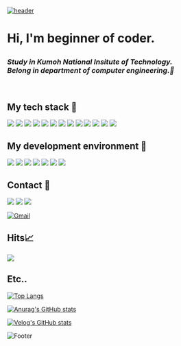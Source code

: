 <a href = "https://www.instagram.com/jaemin0_2/">

![header](https://capsule-render.vercel.app/api?type=waving&color=auto&height=300&section=header&text=@jaemin0_2%20&fontSize=90)

</a>
<h1> Hi, I'm beginner of coder.
<p>
 <em>
  <h3>
  Study in Kumoh National Insitute of Technology.<br>
  Belong in department of computer engineering.🤔
  </h3>
 </em>
</p>

<br/>
<h2> My tech stack 📝 </h2>
<p>
 <img src="https://img.shields.io/badge/HTML5-red?style=flat-square&logo=html5&logoColor=white"/>
 <img src="https://img.shields.io/badge/Kotlin-9cf?style=flat-square&logo=kotlin&logoColor=white"/>
 <img src="https://img.shields.io/badge/C-blue?style=flat-square&logo=c&logoColor=white"/>
 <img src="https://img.shields.io/badge/C++-9cf?style=flat-square&logo=cplusplus&logoColor=white"/>
 <img src="https://img.shields.io/badge/Java-9cf?style=flat-square&logo=java&logoColor=white"/>
 <img src="https://img.shields.io/badge/Python-brightgreen?style=flat-square&logo=python&logoColor=white"/>
 <img src="https://img.shields.io/badge/Typescript-yellow?style=flat-square&logo=typescript&logoColor=white"/> 
 <img src="https://img.shields.io/badge/Javascript-9cf?style=flat-square&logo=javascript&logoColor=white"/>
 <img src="https://img.shields.io/badge/Linux-orange?style=flat-square&logo=linux&logoColor=white"/>
 <img src="https://img.shields.io/badge/CSS3-red?style=flat-square&logo=css3&logoColor=white"/>
 <img src="https://img.shields.io/badge/React-blue?style=flat-square&logo=react&logoColor=white"/>
 <img src="https://img.shields.io/badge/Mysql-red?style=flat-square&logo=mysql&logoColor=white"/>
 <img src="https://img.shields.io/badge/Express-red?style=flat-square&logo=express&logoColor=white"/>
</p>
<h2> My development environment 🔨 </h2>
<p>
 <img src="https://img.shields.io/badge/VisualStudio-blueviolet?style=flat-square&logo=visualstudio&logoColor=white"/>
 <img src="https://img.shields.io/badge/VisualStudioCode-blue?style=flat-square&logo=visualstudiocode&logoColor=white"/>
 <img src="https://img.shields.io/badge/Github-black?style=flat-square&logo=github&logoColor=white"/>
 <img src="https://img.shields.io/badge/AndroidStudio-green?style=flat-square&logo=androidstudio&logoColor=white"/>
 <img src="https://img.shields.io/badge/Eclipse-black?style=flat-square&logo=eclipse&logoColor=white"/>
 <img src="https://img.shields.io/badge/Ubuntu-red?style=flat-square&logo=ubuntu&logoColor=white"/>
 <img src="https://img.shields.io/badge/Goorm-blue?style=flat-square&logo=goorm&logoColor=white"/>
</p>
 <h2> Contact 📱 </h2>
 <p>
  <a href="https://velog.io/@afg9327"><img src="https://img.shields.io/badge/Velog-black?style=flat-square&logo=velog&logoColor=white"/></a>
  <a href="https://www.instagram.com/jaemin0_2/"><img src="https://img.shields.io/badge/Instagram-pink?style=flat-square&logo=instagram&logoColor=white"/></a>
  <a href="https://www.facebook.com/profile.php?id=100011019165519"><img src="https://img.shields.io/badge/Facebook-blue?style=flat-square&logo=facebook&logoColor=white"/></a>
  
  [![Gmail](https://img.shields.io/badge/Gmail-EA4335?style=flat-square&logo=Gmail&logoColor=white)](mailto:afg9327@gmail.com)
 
 </p>
<h2>Hits📈</h2> 
<a href="https://hits.seeyoufarm.com"><img src="https://hits.seeyoufarm.com/api/count/incr/badge.svg?url=https%3A%2F%2Fgithub.com%2Fafg9327&count_bg=%23E27AE5&title_bg=%23555555&icon=github.svg&icon_color=%23E7E7E7&title=github&edge_flat=false"/></a>

<h2>Etc.. </h2>

[![Top Langs](https://github-readme-stats.vercel.app/api/top-langs/?username=afg9327)](https://github.com/afg9327/github-readme-stats)

[![Anurag's GitHub stats](https://github-readme-stats.vercel.app/api?username=afg9327)](https://github.com/afg9327/github-readme-stats)

[![Velog's GitHub stats](https://velog-readme-stats.vercel.app/api?name=afg9327)](https://velog.io/@afg9327)

![Footer](https://capsule-render.vercel.app/api?type=waving&color=auto&height=200&section=footer)

